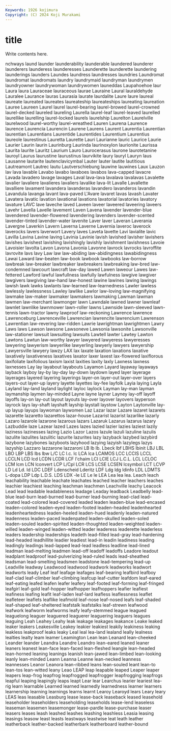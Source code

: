 ```yaml
---
Keywords: 1926 kojimura
Copyright: (C) 2024 Koji Murakami
---
```


# title

Write contents here.



nchways laund launder launderability launderable
laundered launderer launderers launderess launderesses Launderette launderette laundering launderings launders
Laundes laundress laundresses laundries Laundromat laundromat laundromats laundry laundrymaid laundryman
laundrymen laundryowner laundrywoman laundrywomen launeddas Laupahoehoe laur Laura laura Lauraceae
lauraceous laurae Lauraine Laural lauraldehyde Lauralee Laurance lauras Laurasia laurate
laurdalite Laure laure laureal laureate laureated laureates laureateship laureateships laureating
laureation Lauree Laureen Laurel laurel laurel-bearing laurel-browed laurel-crowned laurel-decked laureled
laureling Laurella laurel-leaf laurel-leaved laurelled laurellike laurelling laurel-locked laurels laurelship
Laurelton Laurelville laurelwood laurel-worthy laurel-wreathed Lauren Laurena Laurence laurence Laurencia
Laurencin Laurene Laurens Laurent Laurentia Laurentian laurentian Laurentians Laurentide Laurentides
Laurentium Laurentius laureole laurestinus Lauretta Laurette Lauri Laurianne lauric Laurice
Laurie Laurier Laurin laurin Laurinburg Laurinda laurinoxylon laurionite Laurissa Laurita
laurite Lauritz Laurium Lauro Laurocerasus laurone laurotetanine lauroyl Laurus laurustine
laurustinus laurvikite laury lauryl Lauryn laus Lausanne lautarite lautenclavicymbal Lauter
lauter lautite lautitious Lautreamont Lautrec lautu Lautverschiebung lauwine lauwines Laux
Lauzon lav lava lavable Lavabo lavabo lavaboes lavabos lava-capped lavacre
Lavada lavadero lavage lavages Laval lava-lava lavalava lavalavas Lavalette lavalier
lavaliere lavalieres lavaliers lavalike lava-lit Lavalle Lavallette lavalliere lavament lavandera
lavanderas lavandero lavanderos lavandin Lavandula lavanga lavant lava-paved L'Avare lavaret
lavas lavash Lavater Lavatera lavatic lavation lavational lavations lavatorial lavatories
lavatory lavature LAVC lave laveche laved Laveen laveer laveered laveering
laveers Lavehr Lavella Lavelle lavement Laven Lavena lavender lavender-blue lavendered
lavender-flowered lavendering lavenders lavender-scented lavender-tinted lavender-water lavenite Laver laver Laveran
Laverania Lavergne Laverkin Lavern Laverna Laverne Lavernia laveroc laverock laverocks
lavers laverwort Lavery laves Laveta lavette Lavi lavialite lavic Lavilla
Lavina Lavine laving Lavinia Lavinie lavish lavished lavisher lavishers lavishes
lavishest lavishing lavishingly lavishly lavishment lavishness Lavoie Lavoisier lavolta Lavon
Lavona Lavonia Lavonne lavrock lavrocks lavroffite lavrovite lavs lavy Law
law law-abiding law-abidingness lawabidingness Lawai Laward law-beaten law-book lawbook lawbooks
law-borrow lawbreak law-breaker lawbreaker lawbreakers lawbreaking law-bred law-condemned lawcourt lawcraft
law-day lawed Lawen laweour Lawes law-fettered Lawford lawful lawfullness lawfully
lawfulness lawgive lawgiver lawgivers lawgiving law-hand law-honest lawine lawines lawing
lawings lawish lawk lawks lawlants law-learned law-learnedness Lawler lawless lawlessly
lawlessness Lawley lawlike Lawlor law-loving law-magnifying lawmake law-maker lawmaker lawmakers
lawmaking Lawman lawman lawmen law-merchant lawmonger lawn Lawndale lawned lawner
lawnleaf lawnlet lawnlike lawnmower lawn-roller lawns Lawnside lawn-sleeved lawn-tennis lawn-tractor
lawny lawproof law-reckoning Lawrence lawrence Lawrenceburg Lawrenceville Lawrencian lawrencite lawrencium
Lawrenson Lawrentian law-revering law-ridden Lawrie lawrightman lawrightmen Lawry Laws laws
Lawson lawsone Lawsoneve Lawsonia lawsonite Lawsonville law-stationer lawsuit lawsuiting lawsuits
Lawtell lawter Lawtey Lawton Lawtons Lawtun law-worthy lawyer lawyered lawyeress
lawyeresses lawyering lawyerism lawyerlike lawyerling lawyerly lawyers lawyership Lawyersville lawyery
lawzy LAX lax laxate laxation laxations laxative laxatively laxativeness laxatives
laxator laxer laxest lax-flowered laxiflorous laxifoliate laxifolious laxism laxist laxities
laxity laxly Laxness laxness laxnesses Lay lay layabout layabouts Layamon
Layard layaway layaways layback layboy lay-by lay-day lay-down laydown layed
layer layerage layerages layered layering layerings layer-on layer-out layer-over layers
layers-out layer-up layery layette layettes lay-fee layfolk Layia laying Layla
Layland lay-land layland laylight layloc laylock Layman lay-man layman laymanship
laymen lay-minded Layne layne layner Layney lay-off layoff layoffs lay-on
lay-out layout layouts lay-over layover layovers layperson layrock lays lay-shaft
layshaft layship laystall laystow Layton Laytonville lay-up layup layups laywoman
laywomen Laz Lazar lazar Lazare lazaret lazarets lazarette lazaretto lazarettos
lazar-house Lazarist lazarist lazarlike lazarly Lazaro lazarole lazarone lazarous lazars
Lazaruk Lazarus lazarus lazary Lazbuddie laze Lazear lazed Lazes lazes
lazied lazier lazies laziest lazily laziness lazinesses lazing Lazio Lazor
Lazos lazule lazuli lazuline lazulis lazulite lazulites lazulitic lazurite lazurites
lazy lazyback lazybed lazybird lazybone lazybones lazyboots lazyhood lazying lazyish
lazylegs lazys lazyship Lazzaro lazzarone lazzaroni LB lb lb. Lbeck
lbf LBHS lbinit LBJ LBL LBO LBP LBS lbs lbw
L/C LC l.c. lc LCA lca LCAMOS LCC LCCIS LCCL
LCCLN LCD lcd LCDN LCDR LCF l'chaim LCI LCIE LCJ
L.C.L. LCL LCLOC LCM lcm LCN lconvert LCP L/Cpl LCR
LCS LCSE LCSEN lcsymbol LCT LCVP LD Ld Ld. ld
LDC LDEF Ldenscheid Lderitz LDF Ldg ldg ldinfo LDL LDMTS
L-dopa LDP Ldp L.D.S. LDS LDX -le LE Le le
LEA Lea lea lea. Leach leach leachability leachable leachate leachates
leached leacher leachers leaches leachier leachiest leaching leachman leachmen Leachville
leachy Leacock Lead lead leadable leadableness leadage Leaday leadback Leadbelly
lead-blue lead-burn lead-burned lead-burner lead-burning lead-clad lead-coated lead-colored lead-covered leaded
leaden leaden-blue lead-encased leaden-colored leaden-eyed leaden-footed leaden-headed leadenhearted leadenheartedness leaden-heeled
leaden-hued leadenly leaden-natured leadenness leaden-paced leadenpated leaden-skulled leaden-soled leaden-souled leaden-spirited
leaden-thoughted leaden-weighted leaden-willed leaden-winged leaden-witted leader leaderess leaderette leaderless leaders
leadership leaderships leadeth lead-filled lead-gray lead-hardening lead-headed leadhillite leadier leadiest
lead-in leadin leadiness leading leadingly leadings lead-lapped lead-lead leadless leadline
lead-lined leadman lead-melting leadmen lead-off leadoff leadoffs Leadore leadout leadplant
leadproof lead-pulverizing lead-ruled leads lead-sheathed leadsman lead-smelting leadsmen leadstone lead-tempering
lead-up Leadville leadway Leadwood leadwood leadwork leadworks leadwort leadworts leady
Leaf leaf leafage leafages leaf-bearing leafbird leafboy leaf-clad leaf-climber leaf-climbing
leafcup leaf-cutter leafdom leaf-eared leaf-eating leafed leafen leafer leafery leaf-footed
leaf-forming leaf-fringed leafgirl leaf-gold leaf-hopper leafhopper leafhoppers leafier leafiest leafiness
leafing leafit leaf-laden leaf-lard leafless leaflessness leaflet leafleteer leaflets leaflike
leafmold leaf-nose leaf-nosed leafs leaf-shaded leaf-shaped leaf-sheltered leafstalk leafstalks leaf-strewn
leafwood leafwork leafworm leafworms leafy leafy-stemmed league leagued leaguelong leaguer
leaguered leaguerer leaguering leaguers leagues leaguing Leah Leahey Leahy leak
leakage leakages leakance Leake leaked leaker leakers Leakesville Leakey leakier
leakiest leakily leakiness leaking leakless leakproof leaks leaky Leal leal
lea-land lealand leally lealness lealties lealty leam leamer Leamington Lean
lean Leanard lean-cheeked Leander leander Leandra Leandre Leandro lean-eared leaned
leaner leaners leanest lean-face lean-faced lean-fleshed leangle lean-headed lean-horned leaning
leanings leanish lean-jawed lean-limbed lean-looking leanly lean-minded Leann Leanna Leanne
lean-necked leanness leannesses Leanor Leanora lean-ribbed leans lean-souled leant lean-to
lean-tos lean-witted leany Leao LEAP leap leapable leaped Leaper leaper
leapers leap-frog leapfrog leapfrogged leapfrogger leapfrogging leapfrogs leapful leaping leapingly
leaps leapt Lear lear Learchus learier leariest lea-rig learn learnable
Learned learned learnedly learnedness learner learners learnership learning learnings learns
learnt Learoy Learoyd lears Leary leary LEAS leas leasable Leasburg
lease lease-back leaseback leased leasehold leaseholder leaseholders leaseholding leaseholds lease-lend
leaseless leaseman leasemen leasemonger lease-pardle lease-purchase leaser leasers leases leash
leashed leashes leashing leashless Leasia leasing leasings leasow least leasts
leastways leastwise leat leath leather leatherback leather-backed leatherbark leatherboard leather-bound
